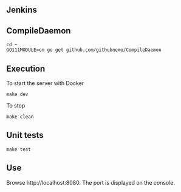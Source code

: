 
## Jenkins

## CompileDaemon

```
cd ~
GO111MODULE=on go get github.com/githubnemo/CompileDaemon
```
## Execution

To start the server with Docker

```
make dev
```

To stop

```
make clean
```
## Unit tests

```
make test
```
## Use

Browse http://localhost:8080. The port is displayed on the console.
